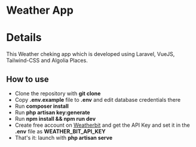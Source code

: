 # Weather App

# Details

This Weather cheking app which is developed using Laravel, VueJS, Tailwind-CSS and Algolia Places.

## How to use

- Clone the repository with __git clone__
- Copy __.env.example__ file to __.env__ and edit database credentials there
- Run __composer install__
- Run __php artisan key:generate__
- Run __npm install && npm run dev__
- Create free account on [Weatherbit](https://www.weatherbit.io/) and get the API Key
  and set it in the __.env__ file as __WEATHER_BIT_API_KEY__
- That's it: launch with __php artisan serve__ 